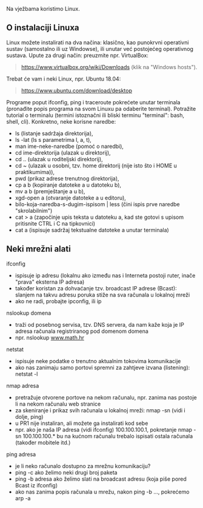 Na vježbama koristimo Linux.

## O instalaciji Linuxa

Linux možete instalirati na dva načina: klasično, kao punokrvni operativni sustav (samostalno ili uz Windowse), ili unutar već postojećeg operativnog sustava. Upute za drugi način: preuzmite npr. VirtualBox:  
>    https://www.virtualbox.org/wiki/Downloads (klik na "Windows hosts").   

Trebat će vam i neki Linux, npr. Ubuntu 18.04:  
>    https://www.ubuntu.com/download/desktop  

Programe poput ifconfig, ping i traceroute pokrećete unutar terminala (pronađite popis programa na svom Linuxu pa odaberite terminal). Potražite tutorial o terminalu (termini istoznačni ili bliski terminu "terminal": bash, shell, cli). Konkretno, neke korisne naredbe:   

-    ls (listanje sadržaja direktorija),   
-    ls -lat (ls s parametrima l, a, t),   
-    man ime-neke-naredbe (pomoć o naredbi),   
-    cd ime-direktorija (ulazak u direktorij),   
-    cd .. (ulazak u roditeljski direktorij),   
-    cd ~ (ulazak u osobni, tzv. home direktorij (nije isto što i HOME u praktikumima)),    
-    pwd (prikaz adrese trenutnog direktorija),   
-    cp a b (kopiranje datoteke a u datoteku b),  
-    mv a b (premještanje a u b),  
-    xgd-open a (otvaranje datoteke a u editoru),  
-    bilo-koja-naredba-s-dugim-ispisom | less (čini ispis prve naredbe "skrolabilnim")  
-    cat > a (započinje upis teksta u datoteku a, kad ste gotovi s upisom pritisnite CTRL i C na tipkovnici)  
-    cat a (ispisuje sadržaj tekstualne datoteke a unutar terminala)  



## Neki mrežni alati

ifconfig
 - ispisuje ip adresu (lokalnu ako između nas i Interneta postoji ruter, inače "prava" eksterna IP adresa)
 - također koristan za dohvaćanje tzv. broadcast IP adrese (Bcast): slanjem na takvu adresu poruka stiže na sva računala u lokalnoj mreži
 - ako ne radi, probajte ipconfig, ili ip

nslookup domena
 - traži od posebnog servisa, tzv. DNS servera, da nam kaže koja je IP adresa računala registriranog pod domenom domena 
 - npr. nslookup www.math.hr

netstat
 - ispisuje neke podatke o trenutno aktualnim tokovima komunikacije
 - ako nas zanimaju samo portovi spremni za zahtjeve izvana (listening): netstat -l

nmap adresa
 - pretražuje otvorene portove na nekom računalu, npr. zanima nas postoje li na nekom računalu web stranice
 - za skeniranje i prikaz svih računala u lokalnoj mreži: nmap -sn (vidi i dolje, ping)
 - u PR1 nije instaliran, ali možete ga instalirati kod sebe
 - npr. ako je naša IP adresa (vidi ifconfig) 100.100.100.1, pokretanje nmap -sn 100.100.100.* bu na kućnom računalu trebalo ispisati ostala računala (također mobitele itd.)

ping adresa
 - je li neko računalo dostupno za mrežnu komunikaciju?
 - ping -c ako želimo neki drugi broj paketa
 - ping -b adresa ako želimo slati na broadcast adresu (koja piše pored Bcast iz ifconfig)
 - ako nas zanima popis računala u mrežu, nakon ping -b ..., pokrećemo arp -a 

